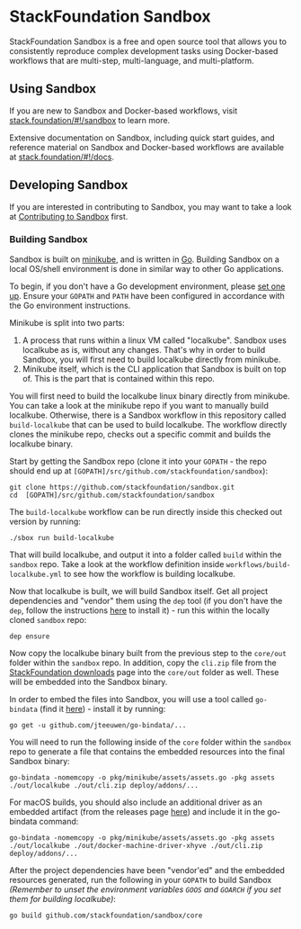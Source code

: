 # StackFoundation Sandbox

StackFoundation Sandbox is a free and open source tool that allows you to consistently reproduce complex development tasks using Docker-based workflows that are multi-step, multi-language, and multi-platform.

## Using Sandbox

If you are new to Sandbox and Docker-based workflows, visit [stack.foundation/#!/sandbox](https://stack.foundation/#!/sandbox) to learn more.

Extensive documentation on Sandbox, including quick start guides, and reference material on Sandbox and Docker-based workflows are available at [stack.foundation/#!/docs](https://stack.foundation/#!/docs). 

## Developing Sandbox

If you are interested in contributing to Sandbox, you may want to take a look at [Contributing to Sandbox](CONTRIBUTING.md) first.

### Building Sandbox

Sandbox is built on [minikube](https://github.com/kubernetes/minikube), and is written in [Go](http://golang.org/). Building Sandbox on a local OS/shell environment is done in similar way to other Go applications.

To begin, if you don't have a Go development environment, please [set one up](http://golang.org/doc/code.html). Ensure your `GOPATH` and `PATH` have been configured in accordance with the Go environment instructions.

Minikube is split into two parts: 
1) A process that runs within a linux VM called "localkube". Sandbox uses localkube as is, without any changes. That's why in order to build Sandbox, you will first need to build localkube directly from minikube.
2) Minikube itself, which is the CLI application that Sandbox is built on top of. This is the part that is contained within this repo.

You will first need to build the localkube linux binary directly from minikube. You can take a look at the minikube repo if you want to manually build localkube. Otherwise, there is a Sandbox workflow in this repository called `build-localkube` that can be used to build localkube. The workflow directly clones the minikube repo, checks out a specific commit and builds the localkube binary.

Start by getting the Sandbox repo (clone it into your `GOPATH` - the repo should end up at `[GOPATH]/src/github.com/stackfoundation/sandbox`):

```
git clone https://github.com/stackfoundation/sandbox.git
cd  [GOPATH]/src/github.com/stackfoundation/sandbox
```

The `build-localkube` workflow can be run directly inside this checked out version by running:

```
./sbox run build-localkube
```

That will build localkube, and output it into a folder called `build` within the `sandbox` repo. Take a look at the workflow definition inside `workflows/build-localkube.yml` to see how the workflow is building localkube.

Now that localkube is built, we will build Sandbox itself. Get all project dependencies and "vendor" them using the `dep` tool (if you don't have the `dep`, follow the instructions [here](https://github.com/golang/dep) to install it) - run this within the locally cloned `sandbox` repo:

```
dep ensure
```

Now copy the localkube binary built from the previous step to the `core/out` folder within the `sandbox` repo. In addition, copy the `cli.zip` file from the [StackFoundation downloads](https://stack.foundation/#!/downloads) page into the `core/out` folder as well. These will be embedded into the Sandbox binary.

In order to embed the files into Sandbox, you will use a tool called `go-bindata` (find it [here](https://github.com/jteeuwen/go-bindata)) - install it by running:

```
go get -u github.com/jteeuwen/go-bindata/...
```

You will need to run the following inside of the `core` folder within the `sandbox` repo to generate a file that contains the embedded resources into the final Sandbox binary:

```
go-bindata -nomemcopy -o pkg/minikube/assets/assets.go -pkg assets ./out/localkube ./out/cli.zip deploy/addons/...
```

For macOS builds, you should also include an additional driver as an embedded artifact (from the releases page [here](https://github.com/zchee/docker-machine-driver-xhyve/releases)) and include it in the go-bindata command:

```
go-bindata -nomemcopy -o pkg/minikube/assets/assets.go -pkg assets ./out/localkube ./out/docker-machine-driver-xhyve ./out/cli.zip deploy/addons/...
```

After the project dependencies have been "vendor'ed" and the embedded resources generated, run the following in your `GOPATH` to build Sandbox _(Remember to unset the environment variables `GOOS` and `GOARCH` if you set them for building localkube)_:

```
go build github.com/stackfoundation/sandbox/core
```



